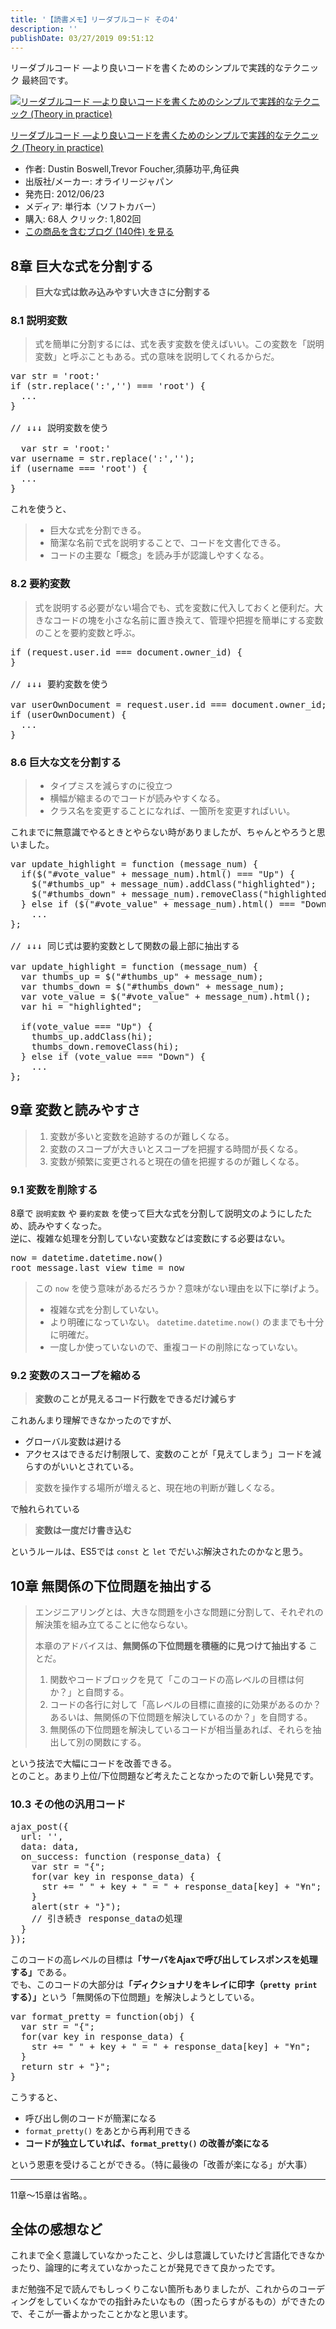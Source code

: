 ```yaml
---
title: '【読書メモ】リーダブルコード その4'
description: ''
publishDate: 03/27/2019 09:51:12
---
```


<p>リーダブルコード ―より良いコードを書くためのシンプルで実践的なテクニック 最終回です。</p>

<p><div class="hatena-asin-detail"><a href="http://www.amazon.co.jp/exec/obidos/ASIN/4873115655/hatena-blog-22/"><img src="https://cdn-ak.f.st-hatena.com/images/fotolife/j/jotaki/20190726/20190726111902.jpg" class="hatena-asin-detail-image" alt="リーダブルコード ―より良いコードを書くためのシンプルで実践的なテクニック (Theory in practice)" title="リーダブルコード ―より良いコードを書くためのシンプルで実践的なテクニック (Theory in practice)"></a><div class="hatena-asin-detail-info"><p class="hatena-asin-detail-title"><a href="http://www.amazon.co.jp/exec/obidos/ASIN/4873115655/hatena-blog-22/">リーダブルコード ―より良いコードを書くためのシンプルで実践的なテクニック (Theory in practice)</a></p><ul><li><span class="hatena-asin-detail-label">作者:</span> Dustin Boswell,Trevor Foucher,須藤功平,角征典</li><li><span class="hatena-asin-detail-label">出版社/メーカー:</span> オライリージャパン</li><li><span class="hatena-asin-detail-label">発売日:</span> 2012/06/23</li><li><span class="hatena-asin-detail-label">メディア:</span> 単行本（ソフトカバー）</li><li><span class="hatena-asin-detail-label">購入</span>: 68人 <span class="hatena-asin-detail-label">クリック</span>: 1,802回</li><li><a href="http://d.hatena.ne.jp/asin/4873115655/hatena-blog-22" target="_blank">この商品を含むブログ (140件) を見る</a></li></ul></div><div class="hatena-asin-detail-foot"></div></div></p>

<h2>8章 巨大な式を分割する</h2>

<blockquote><p><strong>巨大な式は飲み込みやすい大きさに分割する</strong></p></blockquote>

<h3>8.1 説明変数</h3>

<blockquote><p>式を簡単に分割するには、式を表す変数を使えばいい。この変数を「説明変数」と呼ぶこともある。式の意味を説明してくれるからだ。</p></blockquote>

<pre class="code lang-javascript" data-lang="javascript" data-unlink><span class="synIdentifier">var</span> str = <span class="synConstant">'root:'</span>
<span class="synStatement">if</span> (str.replace(<span class="synConstant">':'</span>,<span class="synConstant">''</span>) === <span class="synConstant">'root'</span>) <span class="synIdentifier">{</span>
  ...
<span class="synIdentifier">}</span>

<span class="synComment">// ↓↓↓ 説明変数を使う</span>

  <span class="synIdentifier">var</span> str = <span class="synConstant">'root:'</span>
<span class="synIdentifier">var</span> username = str.replace(<span class="synConstant">':'</span>,<span class="synConstant">''</span>);
<span class="synStatement">if</span> (username === <span class="synConstant">'root'</span>) <span class="synIdentifier">{</span>
  ...
<span class="synIdentifier">}</span>
</pre>

<p>これを使うと、</p>

<blockquote><ul>
<li>巨大な式を分割できる。</li>
<li>簡潔な名前で式を説明することで、コードを文書化できる。</li>
<li>コードの主要な「概念」を読み手が認識しやすくなる。</li>
</ul>
</blockquote>

<h3>8.2 要約変数</h3>

<blockquote><p>式を説明する必要がない場合でも、式を変数に代入しておくと便利だ。大きなコードの塊を小さな名前に置き換えて、管理や把握を簡単にする変数のことを要約変数と呼ぶ。</p></blockquote>

<pre class="code lang-javascript" data-lang="javascript" data-unlink><span class="synStatement">if</span> (request.user.id === <span class="synStatement">document</span>.owner_id) <span class="synIdentifier">{</span>
<span class="synIdentifier">}</span>

<span class="synComment">// ↓↓↓ 要約変数を使う</span>

<span class="synIdentifier">var</span> userOwnDocument = request.user.id === <span class="synStatement">document</span>.owner_id;
<span class="synStatement">if</span> (userOwnDocument) <span class="synIdentifier">{</span>
  ...
<span class="synIdentifier">}</span>
</pre>

<h3>8.6 巨大な文を分割する</h3>

<blockquote><ul>
<li>タイプミスを減らすのに役立つ</li>
<li>横幅が縮まるのでコードが読みやすくなる。</li>
<li>クラス名を変更することになれば、一箇所を変更すればいい。</li>
</ul>
</blockquote>

<p>これまでに無意識でやるときとやらない時がありましたが、ちゃんとやろうと思いました。</p>

<pre class="code lang-javascript" data-lang="javascript" data-unlink><span class="synIdentifier">var</span> update_highlight = <span class="synIdentifier">function</span> (message_num) <span class="synIdentifier">{</span>
  <span class="synStatement">if</span>($(<span class="synConstant">&quot;#vote_value&quot;</span> + message_num).html() === <span class="synConstant">&quot;Up&quot;</span>) <span class="synIdentifier">{</span>
    $(<span class="synConstant">&quot;#thumbs_up&quot;</span> + message_num).addClass(<span class="synConstant">&quot;highlighted&quot;</span>);
    $(<span class="synConstant">&quot;#thumbs_down&quot;</span> + message_num).removeClass(<span class="synConstant">&quot;highlighted&quot;</span>);
  <span class="synIdentifier">}</span> <span class="synStatement">else</span> <span class="synStatement">if</span> ($(<span class="synConstant">&quot;#vote_value&quot;</span> + message_num).html() === <span class="synConstant">&quot;Down&quot;</span>) <span class="synIdentifier">{</span>
    ...
<span class="synIdentifier">}</span>;

<span class="synComment">// ↓↓↓ 同じ式は要約変数として関数の最上部に抽出する</span>

<span class="synIdentifier">var</span> update_highlight = <span class="synIdentifier">function</span> (message_num) <span class="synIdentifier">{</span>
  <span class="synIdentifier">var</span> thumbs_up = $(<span class="synConstant">&quot;#thumbs_up&quot;</span> + message_num);
  <span class="synIdentifier">var</span> thumbs_down = $(<span class="synConstant">&quot;#thumbs_down&quot;</span> + message_num);
  <span class="synIdentifier">var</span> vote_value = $(<span class="synConstant">&quot;#vote_value&quot;</span> + message_num).html();
  <span class="synIdentifier">var</span> hi = <span class="synConstant">&quot;highlighted&quot;</span>;

  <span class="synStatement">if</span>(vote_value === <span class="synConstant">&quot;Up&quot;</span>) <span class="synIdentifier">{</span>
    thumbs_up.addClass(hi);
    thumbs_down.removeClass(hi);
  <span class="synIdentifier">}</span> <span class="synStatement">else</span> <span class="synStatement">if</span> (vote_value === <span class="synConstant">&quot;Down&quot;</span>) <span class="synIdentifier">{</span>
    ...
<span class="synIdentifier">}</span>;
</pre>

<h2>9章 変数と読みやすさ</h2>

<blockquote><ol>
<li>変数が多いと変数を追跡するのが難しくなる。</li>
<li>変数のスコープが大きいとスコープを把握する時間が長くなる。</li>
<li>変数が頻繁に変更されると現在の値を把握するのが難しくなる。</li>
</ol>
</blockquote>

<h3>9.1 変数を削除する</h3>

<p>8章で <code>説明変数</code> や <code>要約変数</code> を使って巨大な式を分割して説明文のようにしたため、読みやすくなった。<br/>
逆に、複雑な処理を分割していない変数などは変数にする必要はない。</p>

<pre class="code" data-lang="" data-unlink>now = datetime.datetime.now()
root_message.last_view_time = now</pre>

<blockquote><p>この <code>now</code> を使う意味があるだろうか？意味がない理由を以下に挙げよう。</p>

<ul>
<li>複雑な式を分割していない。</li>
<li>より明確になっていない。 <code>datetime.datetime.now()</code> のままでも十分に明確だ。</li>
<li>一度しか使っていないので、重複コードの削除になっていない。</li>
</ul>
</blockquote>

<h3>9.2 変数のスコープを縮める</h3>

<blockquote><p><strong>変数のことが見えるコード行数をできるだけ減らす</strong></p></blockquote>

<p>これあんまり理解できなかったのですが、</p>

<ul>
<li>グローバル変数は避ける</li>
<li>アクセスはできるだけ制限して、変数のことが「見えてしまう」コードを減らすのがいいとされている。</li>
</ul>

<blockquote><p>変数を操作する場所が増えると、現在地の判断が難しくなる。</p></blockquote>

<p>で触れられている</p>

<blockquote><p><strong>変数は一度だけ書き込む</strong></p></blockquote>

<p>というルールは、ES5では <code>const</code> と <code>let</code> でだいぶ解決されたのかなと思う。</p>

<h2>10章 無関係の下位問題を抽出する</h2>

<blockquote><p>エンジニアリングとは、大きな問題を小さな問題に分割して、それぞれの解決策を組み立てることに他ならない。</p>

<p>本章のアドバイスは、<strong>無関係の下位問題を積極的に見つけて抽出する</strong> ことだ。</p>

<ol>
<li>関数やコードブロックを見て「このコードの高レベルの目標は何か？」と自問する。</li>
<li>コードの各行に対して「高レベルの目標に直接的に効果があるのか？あるいは、無関係の下位問題を解決しているのか？」を自問する。</li>
<li>無関係の下位問題を解決しているコードが相当量あれば、それらを抽出して別の関数にする。</li>
</ol>
</blockquote>

<p>という技法で大幅にコードを改善できる。<br/>
とのこと。あまり上位/下位問題など考えたことなかったので新しい発見です。</p>

<h3>10.3 その他の汎用コード</h3>

<pre class="code lang-javascript" data-lang="javascript" data-unlink>ajax_post(<span class="synIdentifier">{</span>
  url: <span class="synConstant">''</span>,
  data: data,
  on_success: <span class="synIdentifier">function</span> (response_data) <span class="synIdentifier">{</span>
    <span class="synIdentifier">var</span> str = <span class="synConstant">&quot;{&quot;</span>;
    <span class="synStatement">for</span>(<span class="synIdentifier">var</span> key <span class="synStatement">in</span> response_data) <span class="synIdentifier">{</span>
      str += <span class="synConstant">&quot; &quot;</span> + key + <span class="synConstant">&quot; = &quot;</span> + response_data<span class="synIdentifier">[</span>key<span class="synIdentifier">]</span> + <span class="synConstant">&quot;¥n&quot;</span>;
    <span class="synIdentifier">}</span>
    <span class="synStatement">alert</span>(str + <span class="synConstant">&quot;}&quot;</span>);
    <span class="synComment">// 引き続き response_dataの処理</span>
  <span class="synIdentifier">}</span>
<span class="synIdentifier">}</span>);
</pre>

<p>このコードの高レベルの目標は<strong>「サーバをAjaxで呼び出してレスポンスを処理する」</strong>である。<br/>
でも、このコードの大部分は<strong>「ディクショナリをキレイに印字（<code>pretty print</code>する）」</strong>という「無関係の下位問題」を解決しようとしている。</p>

<pre class="code lang-javascript" data-lang="javascript" data-unlink><span class="synIdentifier">var</span> format_pretty = <span class="synIdentifier">function</span>(obj) <span class="synIdentifier">{</span>
  <span class="synIdentifier">var</span> str = <span class="synConstant">&quot;{&quot;</span>;
  <span class="synStatement">for</span>(<span class="synIdentifier">var</span> key <span class="synStatement">in</span> response_data) <span class="synIdentifier">{</span>
    str += <span class="synConstant">&quot; &quot;</span> + key + <span class="synConstant">&quot; = &quot;</span> + response_data<span class="synIdentifier">[</span>key<span class="synIdentifier">]</span> + <span class="synConstant">&quot;¥n&quot;</span>;
  <span class="synIdentifier">}</span>
  <span class="synStatement">return</span> str + <span class="synConstant">&quot;}&quot;</span>;
<span class="synIdentifier">}</span>
</pre>

<p>こうすると、</p>

<ul>
<li>呼び出し側のコードが簡潔になる</li>
<li><code>format_pretty()</code> をあとから再利用できる</li>
<li><strong>コードが独立していれば、<code>format_pretty()</code> の改善が楽になる</strong></li>
</ul>

<p>という恩恵を受けることができる。（特に最後の「改善が楽になる」が大事）</p>

<hr />

<p>11章〜15章は省略。。</p>

<h2>全体の感想など</h2>

<p>これまで全く意識していなかったこと、少しは意識していたけど言語化できなかったり、論理的に考えていなかったことが発見できて良かったです。</p>

<p>まだ勉強不足で読んでもしっくりこない箇所もありましたが、これからのコーディングをしていくなかでの指針みたいなもの（困ったらすがるもの）ができたので、そこが一番よかったことかなと思います。</p>

